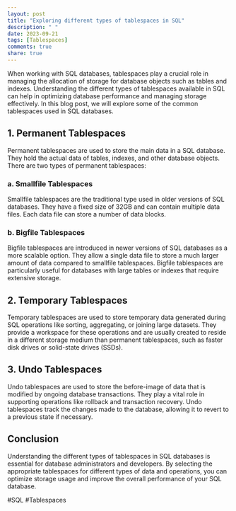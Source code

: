 ```yaml
---
layout: post
title: "Exploring different types of tablespaces in SQL"
description: " "
date: 2023-09-21
tags: [Tablespaces]
comments: true
share: true
---
```


When working with SQL databases, tablespaces play a crucial role in managing the allocation of storage for database objects such as tables and indexes. Understanding the different types of tablespaces available in SQL can help in optimizing database performance and managing storage effectively. In this blog post, we will explore some of the common tablespaces used in SQL databases.

## 1. Permanent Tablespaces
Permanent tablespaces are used to store the main data in a SQL database. They hold the actual data of tables, indexes, and other database objects. There are two types of permanent tablespaces:

### a. Smallfile Tablespaces
Smallfile tablespaces are the traditional type used in older versions of SQL databases. They have a fixed size of 32GB and can contain multiple data files. Each data file can store a number of data blocks.

### b. Bigfile Tablespaces
Bigfile tablespaces are introduced in newer versions of SQL databases as a more scalable option. They allow a single data file to store a much larger amount of data compared to smallfile tablespaces. Bigfile tablespaces are particularly useful for databases with large tables or indexes that require extensive storage.

## 2. Temporary Tablespaces
Temporary tablespaces are used to store temporary data generated during SQL operations like sorting, aggregating, or joining large datasets. They provide a workspace for these operations and are usually created to reside in a different storage medium than permanent tablespaces, such as faster disk drives or solid-state drives (SSDs).

## 3. Undo Tablespaces
Undo tablespaces are used to store the before-image of data that is modified by ongoing database transactions. They play a vital role in supporting operations like rollback and transaction recovery. Undo tablespaces track the changes made to the database, allowing it to revert to a previous state if necessary.

## Conclusion
Understanding the different types of tablespaces in SQL databases is essential for database administrators and developers. By selecting the appropriate tablespaces for different types of data and operations, you can optimize storage usage and improve the overall performance of your SQL database.

#SQL #Tablespaces
